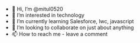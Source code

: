 - 👋 Hi, I’m @mitul0520
- 👀 I’m interested in technology
- 🌱 I’m currently learning Salesforce, lwc, javascript
- 💞️ I’m looking to collaborate on just about anything
- 📫 How to reach me - leave a comment

<!---
mitul0520/mitul0520 is a ✨ special ✨ repository because its `README.md` (this file) appears on your GitHub profile.
You can click the Preview link to take a look at your changes.
--->
